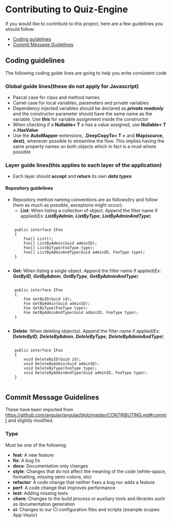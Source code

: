 # Contributing to Quiz-Engine
If you would like to contribute to this project, here are a few guidelines you should follow:

- [Coding guidelines](#coding-guidelines)
- [Commit Message Guidelines](#commit-message-guidelines)

## Coding guidelines
The following coding guide lines are going to help you write consistent code

### Global guide lines(these do not apply for Javascript)
 * Pascal case for class and method names
 * Camel case for local variables, parameters and private variables
 * Dependency injected variables should be declared as ***private readonly*** and the constructor parameter should have the same name as the variable. Use **this** for variable assignment inside the constructor
 * When checking if a **Nullable< T >** has a value assigned, use **Nullable< T >.HasValue**
 * Use the **AutoMapper** extensions,  **.DeepCopyTo< T >** and **Map(source, dest)**, whenever possible to streamline the flow. This implies having the same property names on both objects which in fact is a must where possible


### Layer guide lines(this applies to each layer of the application)
 * Each layer should **accept** and **return** its own ***data types***


#### Repository guidelines
 * Repository method naming conventions are as follows(try and follow them as much as possible, exceptions might occur):
    * **List**: When listing a collection of object. Append the filter name if applied(Ex: ***ListByAdmin***, ***ListByType***, ***ListByAdminAndType***)
  <pre><code class='language-cs'>
    public interface IFoo
    {
        Foo[] List();
        Foo[] ListByAdmin(Guid adminID);
        Foo[] ListByType(FooType type);
        Foo[] ListByAdminAndType(Guid adminID, FooType type);
    }
  </code></pre>
  * **Get**: When listing a single object. Append the filter name if applied(Ex: ***GetByID***, ***GetByAdmin***, ***GetByType***, ***GetByAdminAndType***)

  <pre><code class='language-cs'>
    public interface IFoo
    {
        Foo GetByID(Guid id);
        Foo GetByAdmin(Guid adminID);
        Foo GetByType(FooType type);
        Foo GetByAdminAndType(Guid adminID, FooType type);
    }
  </code></pre>

  * **Delete**: When deleting object(s). Append the filter name if applied(Ex: ***DeleteByID***, ***DeleteByAdmin***, ***DeleteByType***, ***DeleteByAdminAndType***)
  <pre><code class='language-cs'>
    public interface IFoo
    {
        void DeleteByID(Guid id);
        void DeleteByAdmin(Guid adminID);
        void DeleteByType(FooType type);
        void DeleteByAdminAndType(Guid adminID, FooType type);
    }
  </code></pre>


## Commit Message Guidelines
These have been imported from https://github.com/angular/angular/blob/master/CONTRIBUTING.md#commit and slightly modified.

### Type
Must be one of the following:

* **feat**: A new feature
* **fix**: A bug fix
* **docs**: Documentation only changes
* **style**: Changes that do not affect the meaning of the code (white-space, formatting, missing semi-colons, etc)
* **refactor**: A code change that neither fixes a bug nor adds a feature
* **perf**: A code change that improves performance
* **test**: Adding missing tests
* **chore**: Changes to the build process or auxiliary tools and libraries such as documentation generation
* **ci**: Changes to our CI configuration files and scripts (example scopes: App-Veyor)
